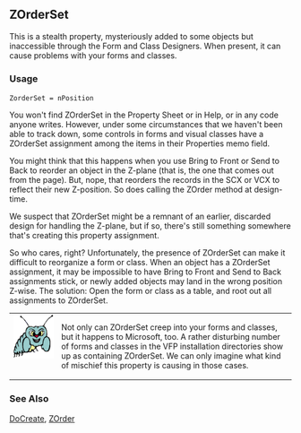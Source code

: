 ## ZOrderSet

This is a stealth property, mysteriously added to some objects but inaccessible through the Form and Class Designers. When present, it can cause problems with your forms and classes.

### Usage

```foxpro
ZorderSet = nPosition
```

You won't find ZOrderSet in the Property Sheet or in Help, or in any code anyone writes. However, under some circumstances that we haven't been able to track down, some controls in forms and visual classes have a ZOrderSet assignment among the items in their Properties memo field.

You might think that this happens when you use Bring to Front or Send to Back to reorder an object in the Z-plane (that is, the one that comes out from the page). But, nope, that reorders the records in the SCX or VCX to reflect their new Z-position. So does calling the ZOrder method at design-time.

We suspect that ZOrderSet might be a remnant of an earlier, discarded design for handling the Z-plane, but if so, there's still something somewhere that's creating this property assignment.

So who cares, right? Unfortunately, the presence of ZOrderSet can make it difficult to reorganize a form or class. When an object has a ZOrderSet assignment, it may be impossible to have Bring to Front and Send to Back assignments stick, or newly added objects may land in the wrong position Z-wise. The solution: Open the form or class as a table, and root out all assignments to ZOrderSet.

<table>
<tr>
  <td width="17%" valign="top">
<img width="95" height="78" src="bug.gif">
  </td>
  <td width="83%">
  <p>Not only can ZOrderSet creep into your forms and classes, but it happens to Microsoft, too. A rather disturbing number of forms and classes in the VFP installation directories show up as containing ZOrderSet. We can only imagine what kind of mischief this property is causing in those cases.</p>
  </td>
 </tr>
</table>

### See Also

[DoCreate](s4g763.md), [ZOrder](s4g569.md)